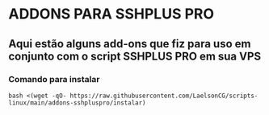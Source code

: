 # ADDONS PARA SSHPLUS PRO

## Aqui estão alguns add-ons que fiz para uso em conjunto com o script SSHPLUS PRO em sua VPS

### Comando para instalar

```shell
bash <(wget -qO- https://raw.githubusercontent.com/LaelsonCG/scripts-linux/main/addons-sshpluspro/instalar)
```
